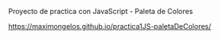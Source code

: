 Proyecto de practica con JavaScript - Paleta de Colores

https://maximongelos.github.io/practica1JS-paletaDeColores/
